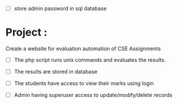 - [ ] store admin password in sql database

# Project :
Create a website for evaluation automation of CSE Assignments   
    
- [ ] The php script runs unix commands and evaluates the results.
- [ ] The results are stored in database
- [ ] The students have access to view their marks using login
- [ ] Admin having superuser access to update/modify/delete records
    